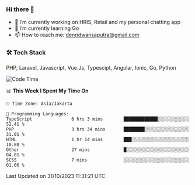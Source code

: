 ### Hi there 👋

- 🔭 I’m currently working on HRIS, Retail and my personal chatting app
- 🌱 I’m currently learning Go
- 📫 How to reach me: denridwansaputra@gmail.com


### 🛠 Tech Stack
PHP, Laravel, Javascript, Vue.Js, Typescipt, Angular, Ionic, Go, Python


<!--START_SECTION:waka-->
![Code Time](http://img.shields.io/badge/Code%20Time-3%2C789%20hrs%2041%20mins-blue)

📊 **This Week I Spent My Time On** 

```text
🕑︎ Time Zone: Asia/Jakarta

💬 Programming Languages: 
TypeScript               6 hrs 3 mins        █████████████░░░░░░░░░░░░   52.41 % 
PHP                      3 hrs 34 mins       ████████░░░░░░░░░░░░░░░░░   31.01 % 
HTML                     1 hr 14 mins        ███░░░░░░░░░░░░░░░░░░░░░░   10.80 % 
Other                    27 mins             █░░░░░░░░░░░░░░░░░░░░░░░░   04.01 % 
SCSS                     7 mins              ░░░░░░░░░░░░░░░░░░░░░░░░░   01.06 % 
```


 Last Updated on 31/10/2023 11:31:21 UTC
<!--END_SECTION:waka-->
